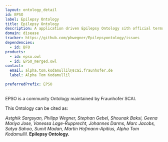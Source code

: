 ```yaml
---
layout: ontology_detail
id: EPSO
label: Epilepsy Ontology
title: Epilepsy Ontology
description: A application driven Epilepsy Ontology sith official terms from the ILAE.
domain: disease
tracker: https://github.com/phwegner/Epilepsyontology/issues
dependencies:
  - id: BFO
products:
  - id: epso.owl
  - id: EPSO_merged.owl
contact:
  email: alpha.tom.kodamullil@scai.fraunhofer.de
  label: Alpha Tom Kodamullil

preferredPrefix: EPSO
---
```


EPSO is a community Ontology maintained by Fraunhofer SCAI. 

This Ontology can be cited as: 

_Astghik Sargsyan, Philipp Wegner, Stephan Gebel, Shounak Baksi, Geena Mariya Jose, Vanessa Lage-Rupprecht, Johannes Darms, Marc Jacobs, Satya Sahoo, Sumit Madan, Martin Hofmann-Apitius, Alpha Tom Kodamullil._ __Epilepsy Ontology.__

